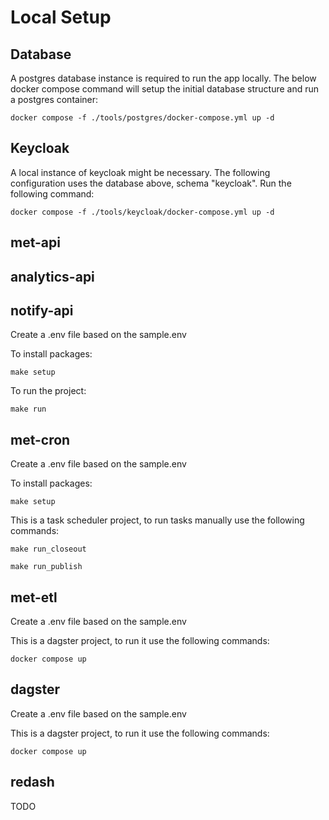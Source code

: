 # Local Setup

## Database

A postgres database instance is required to run the app locally.
The below docker compose command will setup the initial database structure and run a postgres container:

```
docker compose -f ./tools/postgres/docker-compose.yml up -d
```

## Keycloak 

A local instance of keycloak might be necessary. The following configuration uses the database above, schema "keycloak". Run the following command:

```
docker compose -f ./tools/keycloak/docker-compose.yml up -d
```


## met-api
## analytics-api
## notify-api

Create a .env file based on the sample.env

To install packages:

```
make setup
```

To run the project:

```
make run
```

## met-cron

Create a .env file based on the sample.env

To install packages:

```
make setup
```

This is a task scheduler project, to run tasks manually use the following commands:

```
make run_closeout
```
```
make run_publish
```

## met-etl

Create a .env file based on the sample.env

This is a dagster project, to run it use the following commands:

```
docker compose up
```

## dagster

Create a .env file based on the sample.env

This is a dagster project, to run it use the following commands:

```
docker compose up
```

## redash

TODO